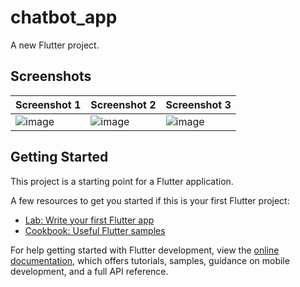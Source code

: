 # chatbot_app

A new Flutter project.

## Screenshots

| Screenshot 1                                 | Screenshot 2                                 | Screenshot 3                                 |
|----------------------------------------------|----------------------------------------------|----------------------------------------------|
| ![image](https://github.com/vodatvan01/flutter_chat/assets/87610505/27afae3e-91ca-4d20-9cf1-c02193e992f8)|![image](https://github.com/vodatvan01/flutter_chat/assets/87610505/27afae3e-91ca-4d20-9cf1-c02193e992f8)|![image](https://github.com/vodatvan01/flutter_chat/assets/87610505/f9f084aa-2e22-45f7-b986-367aba4007ed)|



## Getting Started

This project is a starting point for a Flutter application.

A few resources to get you started if this is your first Flutter project:

- [Lab: Write your first Flutter app](https://docs.flutter.dev/get-started/codelab)
- [Cookbook: Useful Flutter samples](https://docs.flutter.dev/cookbook)

For help getting started with Flutter development, view the
[online documentation](https://docs.flutter.dev/), which offers tutorials,
samples, guidance on mobile development, and a full API reference.
